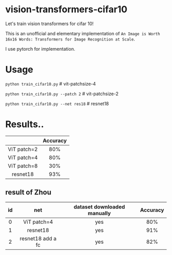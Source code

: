 # vision-transformers-cifar10
Let's train vision transformers for cifar 10! 

This is an unofficial and elementary implementation of `An Image is Worth 16x16 Words: Transformers for Image Recognition at Scale`.

I use pytorch for implementation.

# Usage
`python train_cifar10.py` # vit-patchsize-4

`python train_cifar10.py --patch 2` # vit-patchsize-2

`python train_cifar10.py --net res18` # resnet18

# Results..

|             | Accuracy |
|:-----------:|:--------:|
| ViT patch=2 |    80%    |
| ViT patch=4 |    80%   |
| ViT patch=8 |    30%   |
|   resnet18  |  93%  |

## result of Zhou
|id|net| dataset downloaded manually | Accuracy |
|:-----------:|:-----------:|:-----------:|:--------:|
|0| ViT patch=4 |    yes    |    80%    |
|1| resnet18 |    yes    |    91%    |
|2| resnet18 add a fc |    yes    |    82%    |
